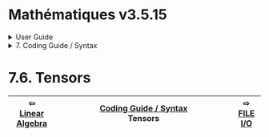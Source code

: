 # Mathématiques v3.5.15


<details>

<summary>User Guide</summary>

1. [About](../../about/README.md)<br>
2. [License](../../license/README.md)<br>
3. [Release Notes](../../release-notes/README.md)<br>
4. [Installation](../../installation/README.md)<br>
5. [Makefile / Using Mathématiques](../../using-mathematiques/README.md)<br>
6. [Code Examples](../../examples/README.md)<br>
7. _Coding Guide / Syntax_ <br>
8. [Benchmarks](../../benchmarks/README.md)<br>
9. [Tests](../../test/README.md)<br>
10. [New Feature Plans](../../feature-schedule/README.md)<br>
11. [Developer Guide](../../developer-guide/README.md)<br>


</details>



<details>

<summary>7. Coding Guide / Syntax</summary>

7.1. [Scalar Math: real, imaginary, complex, and quaternions](../scalar/README.md)<br>
7.2. [Display of Results](../display/README.md)<br>
7.3. [Vectors](../vector/README.md)<br>
7.4. [Matrices](../matrix/README.md)<br>
7.5. [Linear Algebra](../linear-algebra/README.md)<br>
7.6. _Tensors_ <br>
7.7. [FILE I/O](../file-io/README.md)<br>
7.8. [Debug Modes](../debug/README.md)<br>


</details>



# 7.6. Tensors



| ⇦ <br />[Linear Algebra](../linear-algebra/README.md)  | [Coding Guide / Syntax](../README.md)<br />Tensors<br /><img width=1000/> | ⇨ <br />[FILE I/O](../file-io/README.md)   |
| ------------ | :-------------------------------: | ------------ |

